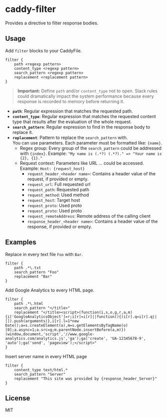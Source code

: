 # caddy-filter

Provides a directive to filter response bodies. 

## Usage

Add ``filter`` blocks to your CaddyFile.

```
filter {
    path <regexp pattern>
    content_type <regexp pattern> 
    search_pattern <regexp pattern>
    replacement <replacement pattern>
}
```

> **Important:** Define ``path`` and/or ``content_type`` not to open. Slack rules could dramatically impact the system performance because every response is recorded to memory before returning it.

* **``path``**: Regular expression that matches the requested path.
* **``content_type``**: Regular expression that matches the requested content type that results after the evaluation of the whole request.
* **``search_pattern``**: Regular expression to find in the response body to replace it.
* **``replacement``**: Pattern to replace the ``search_pattern`` with. 
    <br>You can use parameters. Each parameter must be formatted like: ``{name}``.
    * Regex group: Every group of the ``search_pattern`` could be addressed with ``{index}``. Example: ``"My name is (.*?) (.*?)." => "Your name is {2}, {1}."``
    * Request context: Parameters like URL ... could be accessed. Example: ``Host: {request_host}``
        * ``request_header_<header name>``: Contains a header value of the request, if provided or empty.
        * ``request_url``: Full requested url
        * ``request_path``: Requested path
        * ``request_method``: Used method
        * ``request_host``: Target host
        * ``request_proto``: Used proto
        * ``request_proto``: Used proto
        * ``request_remoteAddress``: Remote address of the calling client
        * ``response_header_<header name>``: Contains a header value of the response, if provided or empty.

## Examples

Replace in every text file ``Foo`` with ``Bar``.

```
filter {
    path .*\.txt
    search_pattern "Foo"
    replacement "Bar"
}
```

Add Google Analytics to every HTML page.

```
filter {
    path .*\.html
    search_pattern "</title>"
    replacement "</title><script>(function(i,s,o,g,r,a,m){i['GoogleAnalyticsObject']=r;i[r]=i[r]||function(){(i[r].q=i[r].q||[]).push(arguments)},i[r].l=1*new Date();a=s.createElement(o),m=s.getElementsByTagName(o)[0];a.async=1;a.src=g;m.parentNode.insertBefore(a,m)})(window,document,'script','//www.google-analytics.com/analytics.js','ga');ga('create', 'UA-12345678-9', 'auto');ga('send', 'pageview');</script>"
}
```

Insert server name in every HTML page

```
filter {
    content_type text/html.*
    search_pattern "Server"
    replacement "This site was provided by {response_header_Server}"
}
```

## License

MIT
